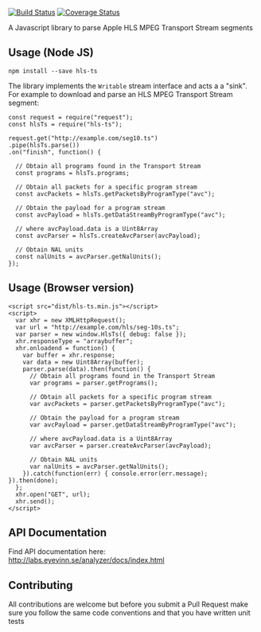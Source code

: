 [![Build Status](https://travis-ci.org/Eyevinn/hls-ts-js.svg?branch=master)](https://travis-ci.org/Eyevinn/hls-ts-js)
[![Coverage Status](https://coveralls.io/repos/github/Eyevinn/hls-ts-js/badge.svg?branch=master)](https://coveralls.io/github/Eyevinn/hls-ts-js?branch=master)

A Javascript library to parse Apple HLS MPEG Transport Stream segments

## Usage (Node JS)

```
npm install --save hls-ts
```

The library implements the `Writable` stream interface and acts a a "sink". For example to download
and parse an HLS MPEG Transport Stream segment:

```
const request = require("request");
const hlsTs = require("hls-ts");

request.get("http://example.com/seg10.ts")
.pipe(hlsTs.parse())
.on("finish", function() {

  // Obtain all programs found in the Transport Stream
  const programs = hlsTs.programs;

  // Obtain all packets for a specific program stream
  const avcPackets = hlsTs.getPacketsByProgramType("avc");

  // Obtain the payload for a program stream
  const avcPayload = hlsTs.getDataStreamByProgramType("avc");

  // where avcPayload.data is a Uint8Array
  const avcParser = hlsTs.createAvcParser(avcPayload);

  // Obtain NAL units
  const nalUnits = avcParser.getNalUnits();
});
```

## Usage (Browser version)

```
<script src="dist/hls-ts.min.js"></script>
<script>
  var xhr = new XMLHttpRequest();
  var url = "http://example.com/hls/seg-10s.ts";
  var parser = new window.HlsTs({ debug: false });
  xhr.responseType = "arraybuffer";
  xhr.onloadend = function() {
    var buffer = xhr.response;
    var data = new Uint8Array(buffer);
    parser.parse(data).then(function() {
      // Obtain all programs found in the Transport Stream
      var programs = parser.getPrograms();

      // Obtain all packets for a specific program stream
      var avcPackets = parser.getPacketsByProgramType("avc");
      
      // Obtain the payload for a program stream
      var avcPayload = parser.getDataStreamByProgramType("avc");

      // where avcPayload.data is a Uint8Array
      var avcParser = parser.createAvcParser(avcPayload);

      // Obtain NAL units
      var nalUnits = avcParser.getNalUnits();
    }).catch(function(err) { console.error(err.message); }).then(done);
  };
  xhr.open("GET", url);
  xhr.send();
</script>
```

## API Documentation

Find API documentation here: http://labs.eyevinn.se/analyzer/docs/index.html

## Contributing
All contributions are welcome but before you submit a Pull Request make sure you follow the same
code conventions and that you have written unit tests
